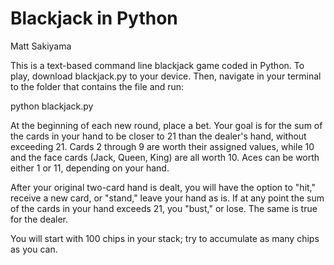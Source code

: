 # Blackjack in Python
Matt Sakiyama

This is a text-based command line blackjack game coded in Python. To play, download blackjack.py to your device. Then, navigate in your terminal to the folder that contains the file and run:

python blackjack.py   

At the beginning of each new round, place a bet. Your goal is for the sum of the cards in your hand to be closer to 21 than the dealer's hand, without exceeding 21. Cards 2 through 9 are worth their assigned values, while 10 and the face cards (Jack, Queen, King) are all worth 10. Aces can be worth either 1 or 11, depending on your hand.

After your original two-card hand is dealt, you will have the option to "hit," receive a new card, or "stand," leave your hand as is. If at any point the sum of the cards in your hand exceeds 21, you "bust," or lose. The same is true for the dealer.

You will start with 100 chips in your stack; try to accumulate as many chips as you can.

